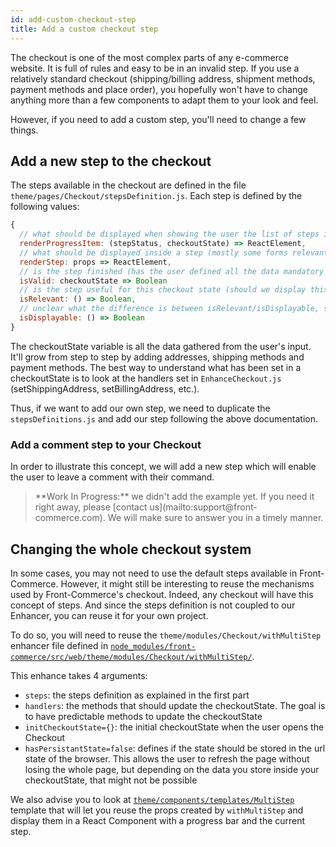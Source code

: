 ```yaml
---
id: add-custom-checkout-step
title: Add a custom checkout step
---
```


The checkout is one of the most complex parts of any e-commerce website. It is full of rules and easy to be in an invalid step. If you use a relatively standard checkout (shipping/billing address, shipment methods, payment methods and place order), you hopefully won't have to change anything more than a few components to adapt them to your look and feel.

However, if you need to add a custom step, you'll need to change a few things.

## Add a new step to the checkout

The steps available in the checkout are defined in the file `theme/pages/Checkout/stepsDefinition.js`. Each step is defined by the following values:

```jsx
{
  // what should be displayed when showing the user the list of steps in a checkout
  renderProgressItem: (stepStatus, checkoutState) => ReactElement,
  // what should be displayed inside a step (mostly some forms relevant to your step)
  renderStep: props => ReactElement, 
  // is the step finished (has the user defined all the data mandatory in your step ?)
  isValid: checkoutState => Boolean
  // is the step useful for this checkout state (should we display this step ?)
  isRelevant: () => Boolean,
  // unclear what the difference is between isRelevant/isDisplayable, should be cleaned in future releases
  isDisplayable: () => Boolean
}
```

The checkoutState variable is all the data gathered from the user's input. It'll grow from step to step by adding addresses, shipping methods and payment methods. The best way to understand what has been set in a checkoutState is to look at the handlers set in `EnhanceCheckout.js` (setShippingAddress, setBillingAddress, etc.).

Thus, if we want to add our own step, we need to duplicate the `stepsDefinitions.js` and add our step following the above documentation.

### Add a comment step to your Checkout

In order to illustrate this concept, we will add a new step which will enable the user to leave a comment with their command.

<blockquote class="wip">
**Work In Progress:** we didn't add the example yet. If you need it right away, please <span class="intercom-launcher">[contact us](mailto:support@front-commerce.com)</span>. We will make sure to answer you in a timely manner.
</blockquote>

## Changing the whole checkout system

In some cases, you may not need to use the default steps available in Front-Commerce. However, it might still be interesting to reuse the mechanisms used by Front-Commerce's checkout. Indeed, any checkout will have this concept of steps. And since the steps definition is not coupled to our Enhancer, you can reuse it for your own project.

To do so, you will need to reuse the `theme/modules/Checkout/withMultiStep` enhancer file defined in [`node_modules/front-commerce/src/web/theme/modules/Checkout/withMultiStep/`](https://gitlab.com/front-commerce/front-commerce/tree/85f1a8ef55a351f0feb9309c666992bbbb153993/src/web/theme/modules/Checkout/withMultiStep).

This enhance takes 4 arguments:
* `steps`: the steps definition as explained in the first part
* `handlers`: the methods that should update the checkoutState. The goal is to have predictable methods to update the checkoutState
* `initCheckoutState={}`: the initial checkoutState when the user opens the Checkout
* `hasPersistantState=false`: defines if the state should be stored in the url state of the browser. This allows the user to refresh the page without losing the whole page, but depending on the data you store inside your checkoutState, that might not be possible

We also advise you to look at [`theme/components/templates/MultiStep`](https://gitlab.com/front-commerce/front-commerce/tree/85f1a8ef55a351f0feb9309c666992bbbb153993/src/web/theme/components/templates/MultiStep) template that will let you reuse the props created by `withMultiStep` and display them in a React Component with a progress bar and the current step.